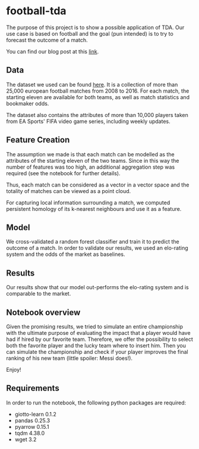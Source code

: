 # football-tda
The purpose of this project is to show a possible application of TDA. Our use case is 
based on football and the goal (pun intended) is to try to forecast the outcome of a
match. 

You can find our blog post at this 
[link](https://towardsdatascience.com/the-shape-of-football-games-1589dc4e652a).

## Data
The dataset we used can be found [here](https://www.kaggle.com/hugomathien/soccer).
It is a collection of more than 25,000 european football matches from 2008 to 2016. 
For each match, the starting eleven are available for both teams, as well as match 
statistics and bookmaker odds. 

The dataset also contains the attributes of more than 10,000 players taken from EA 
Sports' FIFA video game series, including weekly updates. 

## Feature Creation
The assumption we made is that each match can be modelled as the attributes of the 
starting eleven of the two teams. Since in this way the number of features was too 
high, an additional aggregation step was required (see the notebook for further 
details). 

Thus, each match can be considered as a vector in a vector space and the totality of 
matches can be viewed as a point cloud.

For capturing local information surrounding a match, we computed persistent homology 
of its k-nearest neighbours and use it as a feature. 

## Model
We cross-validated a random forest classifier and train it to predict the outcome of 
a match. In order to validate our results, we used an elo-rating system and the odds 
of the market as baselines. 

## Results
Our results show that our model out-performs the elo-rating system and is 
comparable to the market.  

## Notebook overview
Given the promising results, we tried to simulate an entire championship with the 
ultimate purpose of evaluating the impact that a player would have had if hired by 
our favorite team. Therefore, we offer the possibility to select both the favorite 
player and the lucky team where to insert him. Then you can simulate the championship
and check if your player improves the final ranking of his new team (little spoiler: 
Messi does!). 

Enjoy!

## Requirements
In order to run the notebook, the following python packages are required: 

- giotto-learn 0.1.2
- pandas 0.25.3
- pyarrow 0.15.1
- tqdm 4.38.0
- wget 3.2  
